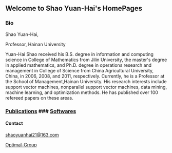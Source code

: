 ## Welcome to Shao Yuan-Hai's HomePages

### Bio

Shao Yuan-Hai,

Professor, Hainan University


Yuan-Hai Shao received his B.S. degree in information and computing science in College of Mathematics from Jilin University, the master's degree in applied mathematics, and Ph.D. degree in operations research and management in College of Science from China Agricultural University, China, in 2006, 2008, and 2011, respectively. Currently, he is a Professor at the School of Management,Hainan University. His research interests include support vector machines, nonparallel support vector machines, data mining, machine learning, and optimization methods. He has published over 100 refereed papers on these areas.


### [Publications](https://shaoyuanhai.github.io/Publications/)  ### [Softwares](https://shaoyuanhai.github.io/Publications/)




#### Contact

shaoyuanhai21@163.com

[Optimal-Group](http://www.optimal-group.org/)

